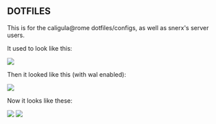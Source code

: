 <h2>DOTFILES</h2>

This is for the caligula@rome dotfiles/configs, as well as snerx's server users.


It used to look like this: 

<img src="https://i.redd.it/9ioonxgbzi3z.png">

Then it looked like this (with wal enabled):

<img src="https://i.imgur.com/tB3XTR8.gif">

Now it looks like these:

<img src="https://i.imgur.com/Gs9MLYS.png">

<img src="https://i.imgur.com/RUST5qC.png">
